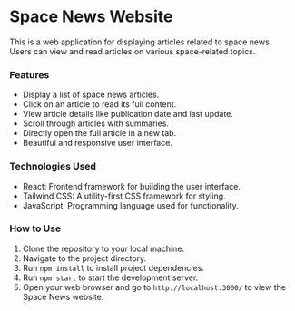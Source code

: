 # Space News Website

This is a web application for displaying articles related to space news. Users can view and read articles on various space-related topics.

### Features

- Display a list of space news articles.
- Click on an article to read its full content.
- View article details like publication date and last update.
- Scroll through articles with summaries.
- Directly open the full article in a new tab.
- Beautiful and responsive user interface.

### Technologies Used

- React: Frontend framework for building the user interface.
- Tailwind CSS: A utility-first CSS framework for styling.
- JavaScript: Programming language used for functionality.

### How to Use

1. Clone the repository to your local machine.
2. Navigate to the project directory.
3. Run `npm install` to install project dependencies.
4. Run `npm start` to start the development server.
5. Open your web browser and go to `http://localhost:3000/` to view the Space News website.
